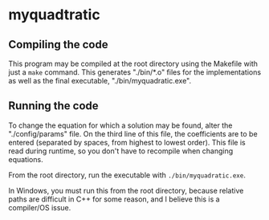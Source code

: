 # myquadtratic

## Compiling the code

This program may be compiled at the root directory using the Makefile with
just a `make` command. This generates "./bin/*.o" files for the implementations
as well as the final executable, "./bin/myquadratic.exe".

## Running the code

To change the equation for which a solution may be found, alter the
"./config/params" file. On the third line of this file, the coefficients are to
be entered (separated by spaces, from highest to lowest order). This file is
read during runtime, so you don't have to recompile when changing equations.

From the root directory, run the executable with `./bin/myquadratic.exe`.

In Windows, you must run this from the root directory, because relative paths
are difficult in C++ for some reason, and I believe this is a compiler/OS
issue.
